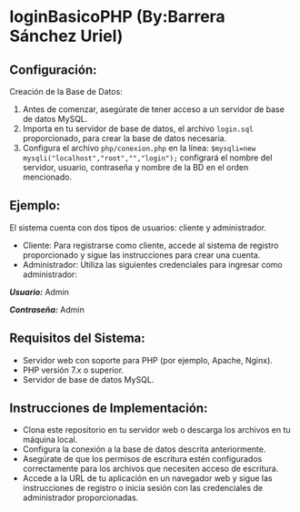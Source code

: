 # loginBasicoPHP (By:Barrera Sánchez Uriel)

## Configuración:


Creación de la Base de Datos:


1. Antes de comenzar, asegúrate de tener acceso a un servidor de base de datos MySQL.
2. Importa en tu servidor de base de datos, el archivo `login.sql` proporcionado, para crear la base de datos necesaria.
3. Configura el archivo `php/conexion.php` en la línea: ```$mysqli=new mysqli("localhost","root","","login");``` configrará el nombre del servidor, usuario, contraseña y nombre de la BD en el orden mencionado.

## Ejemplo:

El sistema cuenta con dos tipos de usuarios: cliente y administrador.


- Cliente:
Para registrarse como cliente, accede al sistema de registro proporcionado y sigue las instrucciones para crear una cuenta.
- Administrador:
Utiliza las siguientes credenciales para ingresar como administrador:

***Usuario:*** Admin

***Contraseña:*** Admin


## Requisitos del Sistema:


- Servidor web con soporte para PHP (por ejemplo, Apache, Nginx).
- PHP versión 7.x o superior.
- Servidor de base de datos MySQL.


## Instrucciones de Implementación:


- Clona este repositorio en tu servidor web o descarga los archivos en tu máquina local.
- Configura la conexión a la base de datos descrita anteriormente.
- Asegúrate de que los permisos de escritura estén configurados correctamente para los archivos que necesiten acceso de escritura.
- Accede a la URL de tu aplicación en un navegador web y sigue las instrucciones de registro o inicia sesión con las credenciales de administrador proporcionadas.
